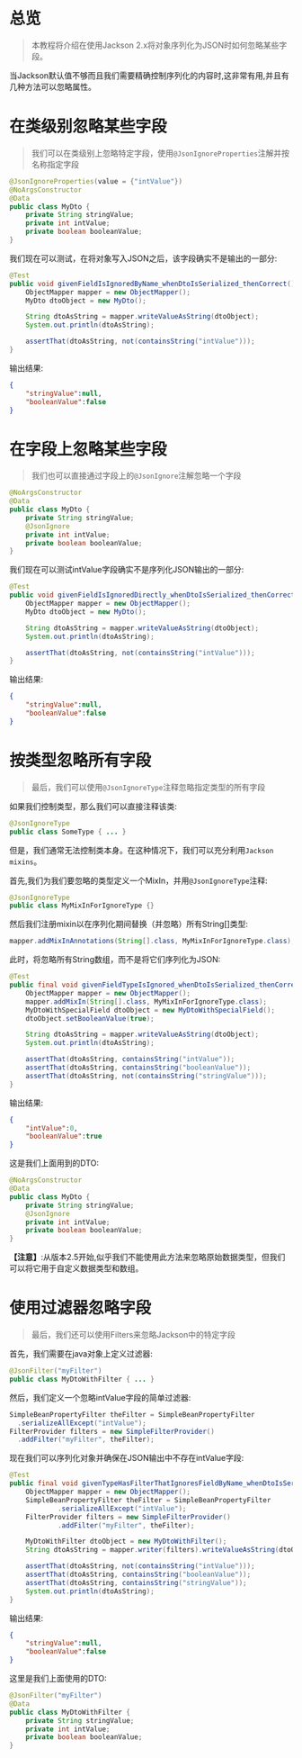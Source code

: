 # 总览
> 本教程将介绍在使用Jackson 2.x将对象序列化为JSON时如何忽略某些字段。
  
当Jackson默认值不够而且我们需要精确控制序列化的内容时,这非常有用,并且有几种方法可以忽略属性。

# 在类级别忽略某些字段
> 我们可以在类级别上忽略特定字段，使用`@JsonIgnoreProperties`注解并按名称指定字段

```java
@JsonIgnoreProperties(value = {"intValue"})
@NoArgsConstructor
@Data
public class MyDto {
    private String stringValue;
    private int intValue;
    private boolean booleanValue;
}
```

我们现在可以测试，在将对象写入JSON之后，该字段确实不是输出的一部分:

```java
@Test
public void givenFieldIsIgnoredByName_whenDtoIsSerialized_thenCorrect() throws JsonParseException, IOException {
    ObjectMapper mapper = new ObjectMapper();
    MyDto dtoObject = new MyDto();

    String dtoAsString = mapper.writeValueAsString(dtoObject);
    System.out.println(dtoAsString);

    assertThat(dtoAsString, not(containsString("intValue")));
}
```

输出结果:

```json
{
    "stringValue":null,
    "booleanValue":false
}
```

# 在字段上忽略某些字段
> 我们也可以直接通过字段上的`@JsonIgnore`注解忽略一个字段

```java
@NoArgsConstructor
@Data
public class MyDto {
    private String stringValue;
    @JsonIgnore
    private int intValue;
    private boolean booleanValue;
}
```

我们现在可以测试intValue字段确实不是序列化JSON输出的一部分:

```java
@Test
public void givenFieldIsIgnoredDirectly_whenDtoIsSerialized_thenCorrect() throws JsonParseException, IOException {
    ObjectMapper mapper = new ObjectMapper();
    MyDto dtoObject = new MyDto();

    String dtoAsString = mapper.writeValueAsString(dtoObject);
    System.out.println(dtoAsString);

    assertThat(dtoAsString, not(containsString("intValue")));
}
```

输出结果:

```json
{
    "stringValue":null,
    "booleanValue":false
}
```

# 按类型忽略所有字段
> 最后，我们可以使用`@JsonIgnoreType`注释忽略指定类型的所有字段

如果我们控制类型，那么我们可以直接注释该类:

```java
@JsonIgnoreType
public class SomeType { ... }
```

但是，我们通常无法控制类本身。在这种情况下，我们可以充分利用`Jackson mixins`。

首先,我们为我们要忽略的类型定义一个MixIn，并用`@JsonIgnoreType`注释:

```java
@JsonIgnoreType
public class MyMixInForIgnoreType {}
```

然后我们注册mixin以在序列化期间替换（并忽略）所有String[]类型:

```java
mapper.addMixInAnnotations(String[].class, MyMixInForIgnoreType.class);
```

此时，将忽略所有String数组，而不是将它们序列化为JSON:

```java
@Test
public final void givenFieldTypeIsIgnored_whenDtoIsSerialized_thenCorrect() throws JsonParseException, IOException {
    ObjectMapper mapper = new ObjectMapper();
    mapper.addMixIn(String[].class, MyMixInForIgnoreType.class);
    MyDtoWithSpecialField dtoObject = new MyDtoWithSpecialField();
    dtoObject.setBooleanValue(true);

    String dtoAsString = mapper.writeValueAsString(dtoObject);
    System.out.println(dtoAsString);

    assertThat(dtoAsString, containsString("intValue"));
    assertThat(dtoAsString, containsString("booleanValue"));
    assertThat(dtoAsString, not(containsString("stringValue")));
}
```

输出结果:

```json
{
    "intValue":0,
    "booleanValue":true
}
```

这是我们上面用到的DTO:

```java
@NoArgsConstructor
@Data
public class MyDto {
    private String stringValue;
    @JsonIgnore
    private int intValue;
    private boolean booleanValue;
}
```

**【注意】**:从版本2.5开始,似乎我们不能使用此方法来忽略原始数据类型，但我们可以将它用于自定义数据类型和数组。

# 使用过滤器忽略字段
> 最后，我们还可以使用Filters来忽略Jackson中的特定字段

首先，我们需要在java对象上定义过滤器:

```java
@JsonFilter("myFilter")
public class MyDtoWithFilter { ... }
```

然后，我们定义一个忽略intValue字段的简单过滤器:

```java
SimpleBeanPropertyFilter theFilter = SimpleBeanPropertyFilter
  .serializeAllExcept("intValue");
FilterProvider filters = new SimpleFilterProvider()
  .addFilter("myFilter", theFilter);
```

现在我们可以序列化对象并确保在JSON输出中不存在intValue字段:

```java
@Test
public final void givenTypeHasFilterThatIgnoresFieldByName_whenDtoIsSerialized_thenCorrect() throws JsonParseException, IOException {
    ObjectMapper mapper = new ObjectMapper();
    SimpleBeanPropertyFilter theFilter = SimpleBeanPropertyFilter
            .serializeAllExcept("intValue");
    FilterProvider filters = new SimpleFilterProvider()
            .addFilter("myFilter", theFilter);

    MyDtoWithFilter dtoObject = new MyDtoWithFilter();
    String dtoAsString = mapper.writer(filters).writeValueAsString(dtoObject);

    assertThat(dtoAsString, not(containsString("intValue")));
    assertThat(dtoAsString, containsString("booleanValue"));
    assertThat(dtoAsString, containsString("stringValue"));
    System.out.println(dtoAsString);
}
```

输出结果:

```json
{
    "stringValue":null,
    "booleanValue":false
}
```

这里是我们上面使用的DTO:

```java
@JsonFilter("myFilter")
@Data
public class MyDtoWithFilter {
    private String stringValue;
    private int intValue;
    private boolean booleanValue;
}
```
